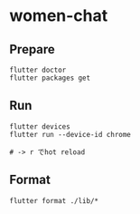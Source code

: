 # women-chat

## Prepare
```
flutter doctor
flutter packages get
```

## Run
```
flutter devices
flutter run --device-id chrome

# -> r でhot reload
```

## Format
```
flutter format ./lib/*
```
